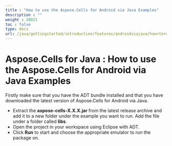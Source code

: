 ```yaml
---
title : "How to use the Aspose.Cells for Android via Java Examples" 
description : "" 
weight : 20021 
toc : false
type: docs
url: /java/gettingstarted/introduction/features/androidviajava/how+to+use+the+aspose.cells+for+android+via+java+examples/
---
```


# Aspose.Cells for Java : How to use the Aspose.Cells for Android via Java Examples


Firstly make sure that you have the ADT bundle installed and that you have downloaded the latest version of Aspose.Cells for Android via Java.

*   Extract the **aspose-cells-X.X.X.jar** from the latest release archive and add it to a new folder under the example you want to run. Add the file under a folder called **libs**.
*   Open the project in your workspace using Eclipse with ADT.
*   Click **Run** to start and choose the appropriate emulator to run the package on.

